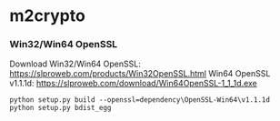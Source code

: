 

# m2crypto

### Win32/Win64 OpenSSL
Download Win32/Win64 OpenSSL: https://slproweb.com/products/Win32OpenSSL.html
Win64 OpenSSL v1.1.1d: https://slproweb.com/download/Win64OpenSSL-1_1_1d.exe

```
python setup.py build --openssl=dependency\OpenSSL-Win64\v1.1.1d
python setup.py bdist_egg

```

